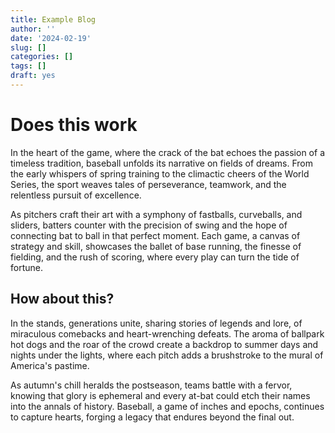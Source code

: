 ```yaml
---
title: Example Blog
author: ''
date: '2024-02-19'
slug: []
categories: []
tags: []
draft: yes
---
```


# Does this work
In the heart of the game, where the crack of the bat echoes the passion of a timeless tradition, baseball unfolds its narrative on fields of dreams. From the early whispers of spring training to the climactic cheers of the World Series, the sport weaves tales of perseverance, teamwork, and the relentless pursuit of excellence.

As pitchers craft their art with a symphony of fastballs, curveballs, and sliders, batters counter with the precision of swing and the hope of connecting bat to ball in that perfect moment. Each game, a canvas of strategy and skill, showcases the ballet of base running, the finesse of fielding, and the rush of scoring, where every play can turn the tide of fortune.

## How about this?

In the stands, generations unite, sharing stories of legends and lore, of miraculous comebacks and heart-wrenching defeats. The aroma of ballpark hot dogs and the roar of the crowd create a backdrop to summer days and nights under the lights, where each pitch adds a brushstroke to the mural of America's pastime.

As autumn's chill heralds the postseason, teams battle with a fervor, knowing that glory is ephemeral and every at-bat could etch their names into the annals of history. Baseball, a game of inches and epochs, continues to capture hearts, forging a legacy that endures beyond the final out.
